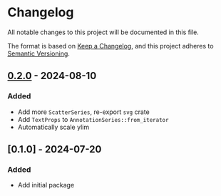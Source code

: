 # Changelog

All notable changes to this project will be documented in this file.

The format is based on [Keep a Changelog](https://keepachangelog.com/en/1.0.0/),
and this project adheres to [Semantic Versioning](https://semver.org/spec/v2.0.0.html).

## [0.2.0] - 2024-08-10

### Added

- Add more `ScatterSeries`, re-export `svg` crate
- Add `TextProps` to `AnnotationSeries::from_iterator`
- Automatically scale ylim

## [0.1.0] - 2024-07-20

### Added

- Add initial package

[0.2.0]: https://github.com/mobiusklein/mzsvg/compare/v0.1.0..v0.2.0

<!-- generated by git-cliff -->
